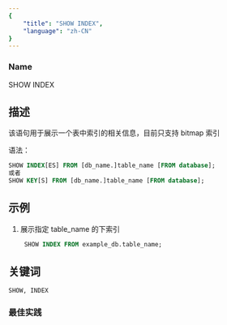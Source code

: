 ```yaml
---
{
    "title": "SHOW INDEX",
    "language": "zh-CN"
}
---
```


<!--
Licensed to the Apache Software Foundation (ASF) under one
or more contributor license agreements.  See the NOTICE file
distributed with this work for additional information
regarding copyright ownership.  The ASF licenses this file
to you under the Apache License, Version 2.0 (the
"License"); you may not use this file except in compliance
with the License.  You may obtain a copy of the License at

  http://www.apache.org/licenses/LICENSE-2.0

Unless required by applicable law or agreed to in writing,
software distributed under the License is distributed on an
"AS IS" BASIS, WITHOUT WARRANTIES OR CONDITIONS OF ANY
KIND, either express or implied.  See the License for the
specific language governing permissions and limitations
under the License.
-->



### Name

SHOW INDEX

## 描述

 该语句用于展示一个表中索引的相关信息，目前只支持 bitmap 索引

语法：

```SQL
SHOW INDEX[ES] FROM [db_name.]table_name [FROM database];
或者
SHOW KEY[S] FROM [db_name.]table_name [FROM database];
```

## 示例

 1. 展示指定 table_name 的下索引
     
     ```SQL
      SHOW INDEX FROM example_db.table_name;
     ```

## 关键词

    SHOW, INDEX

### 最佳实践

